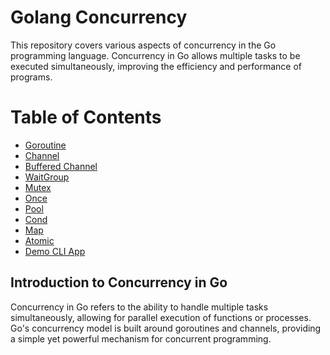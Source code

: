 # Golang Concurrency
This repository covers various aspects of concurrency in the Go programming language. Concurrency in Go allows multiple tasks to be executed simultaneously, improving the efficiency and performance of programs.

# Table of Contents
- [Goroutine](/goroutine)
- [Channel](/channel)
- [Buffered Channel](/buffered_channel)
- [WaitGroup](/waitgroup)
- [Mutex](/mutex)
- [Once](/once)
- [Pool](/pool)
- [Cond](/cond)
- [Map](/map)
- [Atomic](/atomic)
- [Demo CLI App](/banking_app)

## Introduction to Concurrency in Go
Concurrency in Go refers to the ability to handle multiple tasks simultaneously, allowing for parallel execution of functions or processes. Go's concurrency model is built around goroutines and channels, providing a simple yet powerful mechanism for concurrent programming.